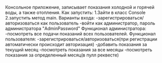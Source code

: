 Консольное приложение, записывает показания холодной и горячей воды, а также отопления.
Как запустить:
  1.Зайти в класс Console
  2.запустить метод main.
Варианты входа:
  -зарегистрироваться/авторизоваться как пользователь
  -войти как администратор, пароль администратора "AdminPassword"
Функционал администратора:
  -посмотреть все подачи показаний всех пользователей.
Функционал пользователя:
  -зарегистрироваться/авторизоваться(при регистрации автоматически происходит авторизация)
  -добавить показания за текущий месяц
  -посмотреть показания за все месяцы
  -посмотреть показания за определенный месяц(в пулл реквесте)
